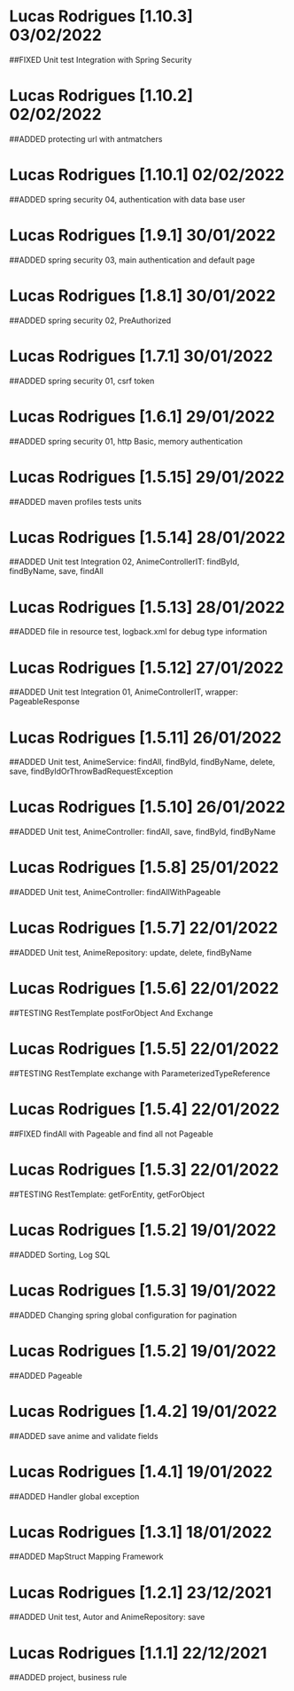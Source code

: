 # Lucas Rodrigues [1.10.3] 03/02/2022
##FIXED Unit test Integration with Spring Security

# Lucas Rodrigues [1.10.2] 02/02/2022
##ADDED protecting url with antmatchers

# Lucas Rodrigues [1.10.1] 02/02/2022
##ADDED spring security 04, authentication with data base user

# Lucas Rodrigues [1.9.1] 30/01/2022
##ADDED spring security 03, main authentication and default page

# Lucas Rodrigues [1.8.1] 30/01/2022
##ADDED spring security 02, PreAuthorized

# Lucas Rodrigues [1.7.1] 30/01/2022
##ADDED spring security 01, csrf token

# Lucas Rodrigues [1.6.1] 29/01/2022
##ADDED spring security 01, http Basic, memory authentication 

# Lucas Rodrigues [1.5.15] 29/01/2022
##ADDED maven profiles tests units

# Lucas Rodrigues [1.5.14] 28/01/2022
##ADDED Unit test Integration 02, AnimeControllerIT: findById, findByName, save, findAll

# Lucas Rodrigues [1.5.13] 28/01/2022
##ADDED file in resource test, logback.xml for debug type information

# Lucas Rodrigues [1.5.12] 27/01/2022
##ADDED Unit test Integration 01, AnimeControllerIT, wrapper: PageableResponse

# Lucas Rodrigues [1.5.11] 26/01/2022
##ADDED Unit test, AnimeService: findAll, findById, findByName, delete, save, findByIdOrThrowBadRequestException

# Lucas Rodrigues [1.5.10] 26/01/2022
##ADDED Unit test, AnimeController: findAll, save, findById, findByName

# Lucas Rodrigues [1.5.8] 25/01/2022
##ADDED Unit test, AnimeController: findAllWithPageable

# Lucas Rodrigues [1.5.7] 22/01/2022
##ADDED Unit test, AnimeRepository: update, delete, findByName

# Lucas Rodrigues [1.5.6] 22/01/2022
##TESTING  RestTemplate postForObject And Exchange

# Lucas Rodrigues [1.5.5] 22/01/2022
##TESTING  RestTemplate exchange with ParameterizedTypeReference

# Lucas Rodrigues [1.5.4] 22/01/2022
##FIXED findAll with Pageable and find all not Pageable

# Lucas Rodrigues [1.5.3] 22/01/2022
##TESTING RestTemplate: getForEntity, getForObject


# Lucas Rodrigues [1.5.2] 19/01/2022
##ADDED Sorting, Log SQL

# Lucas Rodrigues [1.5.3] 19/01/2022
##ADDED Changing spring global configuration for pagination

# Lucas Rodrigues [1.5.2] 19/01/2022
##ADDED Pageable

# Lucas Rodrigues [1.4.2] 19/01/2022
##ADDED save anime and validate fields

# Lucas Rodrigues [1.4.1] 19/01/2022
##ADDED Handler global exception 

# Lucas Rodrigues [1.3.1] 18/01/2022
##ADDED MapStruct Mapping Framework

# Lucas Rodrigues [1.2.1] 23/12/2021
##ADDED Unit test, Autor and AnimeRepository: save

# Lucas Rodrigues [1.1.1] 22/12/2021
##ADDED project, business rule